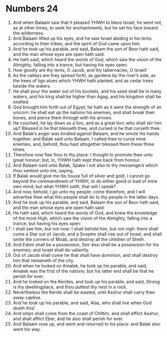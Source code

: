 ﻿# Numbers 24
1. And when Balaam saw that it pleased YHWH to bless Israel, he went not, as at other times, to seek for enchantments, but he set his face toward the wilderness. 
2. And Balaam lifted up his eyes, and he saw Israel abiding in his tents according to their tribes; and the spirit of God came upon him. 
3. And he took up his parable, and said, Balaam the son of Beor hath said, and the man whose eyes are open hath said: 
4. He hath said, which heard the words of God, which saw the vision of the Almighty, falling into a trance, but having his eyes open: 
5. How goodly are thy tents, O Jacob, and thy tabernacles, O Israel! 
6. As the valleys are they spread forth, as gardens by the river’s side, as the trees of lign aloes which YHWH hath planted, and as cedar trees beside the waters. 
7. He shall pour the water out of his buckets, and his seed shall be in many waters, and his king shall be higher than Agag, and his kingdom shall be exalted. 
8. God brought him forth out of Egypt; he hath as it were the strength of an unicorn: he shall eat up the nations his enemies, and shall break their bones, and pierce them through with his arrows. 
9. He couched, he lay down as a lion, and as a great lion: who shall stir him up? Blessed is he that blesseth thee, and cursed is he that curseth thee. 
10.  And Balak’s anger was kindled against Balaam, and he smote his hands together: and Balak said unto Balaam, I called thee to curse mine enemies, and, behold, thou hast altogether blessed them these three times. 
11. Therefore now flee thou to thy place: I thought to promote thee unto great honour; but, lo, YHWH hath kept thee back from honour. 
12. And Balaam said unto Balak, Spake I not also to thy messengers which thou sentest unto me, saying, 
13. If Balak would give me his house full of silver and gold, I cannot go beyond the commandment of YHWH, to do either good or bad of mine own mind; but what YHWH saith, that will I speak? 
14. And now, behold, I go unto my people: come therefore, and I will advertise thee what this people shall do to thy people in the latter days. 
15.  And he took up his parable, and said, Balaam the son of Beor hath said, and the man whose eyes are open hath said: 
16. He hath said, which heard the words of God, and knew the knowledge of the most High, which saw the vision of the Almighty, falling into a trance, but having his eyes open: 
17. I shall see him, but not now: I shall behold him, but not nigh: there shall come a Star out of Jacob, and a Sceptre shall rise out of Israel, and shall smite the corners of Moab, and destroy all the children of Sheth. 
18. And Edom shall be a possession, Seir also shall be a possession for his enemies; and Israel shall do valiantly. 
19. Out of Jacob shall come he that shall have dominion, and shall destroy him that remaineth of the city. 
20.  And when he looked on Amalek, he took up his parable, and said, Amalek was the first of the nations; but his latter end shall be that he perish for ever. 
21. And he looked on the Kenites, and took up his parable, and said, Strong is thy dwellingplace, and thou puttest thy nest in a rock. 
22. Nevertheless the Kenite shall be wasted, until Asshur shall carry thee away captive. 
23. And he took up his parable, and said, Alas, who shall live when God doeth this! 
24. And ships shall come from the coast of Chittim, and shall afflict Asshur, and shall afflict Eber, and he also shall perish for ever. 
25. And Balaam rose up, and went and returned to his place: and Balak also went his way. 
